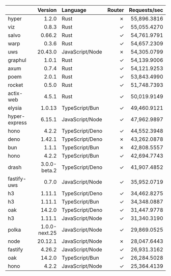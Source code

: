 | | Version | Language | Router | Requests/sec |
| :- | -: | :- | -: | -: |
| hyper | 1.2.0 | Rust | ✗ | 55,896.3816 |
| viz | 0.8.3 | Rust | ✓ | 55,055.4270 |
| salvo | 0.66.2 | Rust | ✓ | 54,761.9791 |
| warp | 0.3.6 | Rust | ✓ | 54,657.2309 |
| uws | 20.43.0 | JavaScript/Node | ✗ | 54,305.0799 |
| graphul | 1.0.1 | Rust | ✓ | 54,139.9006 |
| axum | 0.7.4 | Rust | ✓ | 54,121.9253 |
| poem | 2.0.1 | Rust | ✓ | 53,843.4990 |
| rocket | 0.5.0 | Rust | ✓ | 51,748.7393 |
| actix-web | 4.5.1 | Rust | ✓ | 50,019.9149 |
| elysia | 1.0.13 | TypeScript/Bun | ✓ | 49,460.9121 |
| hyper-express | 6.15.1 | JavaScript/Node | ✓ | 47,962.9897 |
| hono | 4.2.2 | TypeScript/Deno | ✓ | 44,552.3948 |
| deno | 1.42.1 | TypeScript/Deno | ✗ | 43,262.0878 |
| bun | 1.1.1 | TypeScript/Bun | ✗ | 42,808.5557 |
| hono | 4.2.2 | TypeScript/Bun | ✓ | 42,694.7743 |
| drash | 3.0.0-beta.2 | TypeScript/Deno | ✓ | 41,907.4852 |
| fastify-uws | 0.7.0 | JavaScript/Node | ✓ | 35,952.0719 |
| h3 | 1.11.1 | TypeScript/Deno | ✓ | 34,462.8275 |
| h3 | 1.11.1 | TypeScript/Bun | ✓ | 34,348.0887 |
| oak | 14.2.0 | TypeScript/Deno | ✓ | 31,447.9778 |
| h3 | 1.11.1 | JavaScript/Node | ✓ | 31,340.3190 |
| polka | 1.0.0-next.25 | JavaScript/Node | ✓ | 29,869.0525 |
| node | 20.12.1 | JavaScript/Node | ✗ | 28,047.6443 |
| fastify | 4.26.2 | JavaScript/Node | ✓ | 26,931.3162 |
| oak | 14.2.0 | TypeScript/Bun | ✓ | 26,284.5028 |
| hono | 4.2.2 | JavaScript/Node | ✓ | 25,364.4139 |
